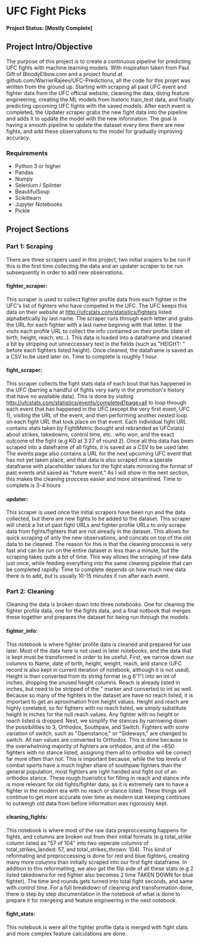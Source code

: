 # UFC Fight Picks

#### Project Status: [Mostly Complete]

## Project Intro/Objective
The purpose of this project is to create a continuous pipeline for predicting UFC fights with machine learning models. With inspiration taken from Paul Gift of BloodyElbow.com and a project found at github.com/WarrierRajeev/UFC-Predictions, all the code for this projet was written from the ground up. Starting with scraping all past UFC event and fighter data from the UFC official website, cleaning the data, doing feature engineering, creating the ML models from historic train_test data, and finally predicting upcoming UFC fights with the saved models. After each event is completed, the Updater scraper grabs the new fight data into the pipeline and adds it to update the model with the new information. The goal is having a smooth pipeline to update the dataset every time there are new fights, and add these observations to the model for gradually improving accuracy.


### Requirements
* Python 3 or higher
* Pandas
* Numpy
* Selenium / Splinter
* BeautifulSoup
* Scikitlearn
* Jupyter Notebooks
* Pickle 

## Project Sections

### Part 1: Scraping
There are three scrapers used in this project, two initial srapers to be run if this is the first time collecting the data and an updater scraper to be run subsequently in order to add new observations.
#### fighter_scraper:
This scraper is used to collect fighter profile data from each fighter in the UFC's list of fighters who have competed in the UFC. The UFC keeps this data on their website at http://ufcstats.com/statistics/fighters listed alphabetically by last name. The scraper runs through each letter and grabs the URL for each fighter with a last name begining with that letter. It the visits each profile URL to collect the info contained on their profile (date of birth, height, reach, etc..). This data is loaded into a dataframe and cleaned a bit by stripping out unneccessary text in the fields (such as "HEIGHT: " before each fighters listed height). Once cleaned, the dataframe is saved as a CSV to be used later on. Time to complete is roughly 1 hour.
#### fight_scraper:
This scraper collects the fight stats data of each bout that has happened in the UFC (barring a handful of fights very early in the promotion's history that have no available data). This is done by visiting http://ufcstats.com/statistics/events/completed?page=all to loop through each event that has happened in the UFC (except the very first event, UFC 1), visiting the URL of the event, and then performing another nested loop on each fight URL that took place on that event. Each individual fight URL contains stats taken by FightMetric (bought and rebranded as UFCstats) about strikes, takedowns, control time, etc.. who won, and the exact outcome of the fight (e.g KO at 3:27 of round 2). Once all this data has been scraped into a dateframe of all fights, it is saved as a CSV to be used later. The events page also contains a URL for the next upcoming UFC event that has not yet taken place, and that data is also scraped into a sperate dataframe with placeholder values for the fight stats mirroring the format of past events and saved as "future event." As I will show in the next section, this makes the cleaning proccess easier and more streamlined. Time to complete is 3-4 hours
#### updater:
This scraper is used once the initial scrapers have been run and the data collected, but there are new fights to be added to the dataset. This scraper will check a list of past fight URLs and fighter profile URLs to only scrape data from fights/fighters that are not already in the dataset. This allows for quick scraping of only the new observations, and concats on top of the old data to be cleaned. The reason for this is that the cleaning proccess is very fast and can be run on the entire dataset in less than a minute, but the scraping takes quite a bit of time. This way allows the scraping of new data just once, while feeding everything into the same cleaning pipeline that can be completed rapidly. Time to complete depends on how much new data there is to add, but is usually 10-15 minutes if run after each event.

### Part 2: Cleaning
Cleaning the data is broken down into three notebooks. One for cleaning the fighter profile data, one for the fights data, and a final notbook that merges these together and prepares the dataset for being run through the models.
#### fighter_info:
This notebook is where fighter profile data is cleaned and prepared for use later. Most of the data here is not used in later notebooks, and the data that is kept must be transformed in order to be useful. First, we narrow down our columns to Name, date of birth, height, weight, reach, and stance (UFC record is also kept in current iteration of notebook, although it is not used). Height is then converted from its string format (e.g 6'1") into an int of inches, dropping the unused height columns. Reach is already listed in inches, but need to be stripped of the " marker and converted to int as well. Because so many of the fighters in the dataset are have no reach listed, it is important to get an aproximation from height values. Height and reach are highly corelated, so for fighters with no reach listed, we simply substitute height in inches for the null reach values. Any fighter with no height or reach listed is dropped. Next, we simplify the stances by narrowing down the possibilities to 3, Orthodox, Southpaw, and Switch. Fighters with some variation of switch, such as "Openstance," or "Sideways," are changed to switch. All nan values are converted to Orthodox. This is done because to the overwhelming majority of fighters are orthodox, and of the ~650 fighters with no stance listed, assigning them all to orthodox will be correct far more often than not. This is important because, while the top levels of combat sports have a much higher share of southpaw fighters than the general population, most fighters are right handed and fight out of an orthodox stance. These rough hueristics for filling in reach and stance info is more relevant for old fights/fighter data, as it is extremely rare to have a fighter in the modern era with no reach or stance listed. These things will continue to get more accurate over time as modern stat keeping continues to outweigh old data from before information was rigorously kept.     
#### cleaning_fights:
This notebook is where most of the raw data preproccessing happens for fights, and columns are broken out from their initial formats (e.g total_strike column listed as "57 of 104" into two seperate columns of total_strikes_landed: 57, and total_strikes_thrown: 104). This kind of reformating and preproccessing is done for red and blue fighters, creating many more columns than initially scraped into our first fight dataframe. In addition to this reformatting, we also get the flip side of all these stats (e.g 2 listed takedowns for red fighter also becomes 2 time TAKEN DOWN for blue fighter). The time and rounds gets turned into total fight seconds, and same with control time. For a full breakdown of cleaning and transformation done, there is step by step documentation in the notebook of what is done to prepare it for mergeing and feature engineering in the next notebook.
#### fight_stats:
This notebook is were all the fighter profile data is merged with fight stats and more complex feature calculations are done. 
